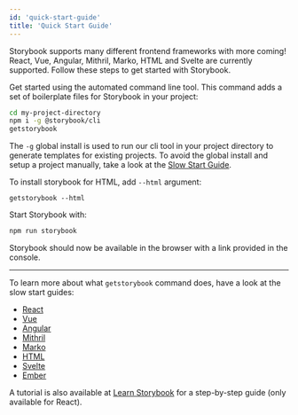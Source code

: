 ```yaml
---
id: 'quick-start-guide'
title: 'Quick Start Guide'
---
```


Storybook supports many different frontend frameworks with more coming!
React, Vue, Angular, Mithril, Marko, HTML and Svelte are currently supported. Follow these steps to get started with Storybook.

Get started using the automated command line tool. This command adds a set of boilerplate files for Storybook in your project:
```sh
cd my-project-directory
npm i -g @storybook/cli
getstorybook
```
The `-g` global install is used to run our cli tool in your project directory to generate templates for existing projects. To avoid the global install and setup a project manually, take a look at the [Slow Start Guide](/basics/slow-start-guide/).

To install storybook for HTML, add `--html` argument:
```
getstorybook --html
```


Start Storybook with:
```sh
npm run storybook
```

Storybook should now be available in the browser with a link provided in the console.

* * *

To learn more about what `getstorybook` command does, have a look at the slow start guides:
* [React](/basics/guide-react/)
* [Vue](/basics/guide-vue/)
* [Angular](/basics/guide-angular/)
* [Mithril](/basics/guide-mithril/)
* [Marko](/basics/guide-marko/)
* [HTML](/basics/guide-html/)
* [Svelte](/basics/guide-svelte/)
* [Ember](/basics/guide-ember/)

A tutorial is also available at [Learn Storybook](https://www.learnstorybook.com) for a step-by-step guide (only available for React).
